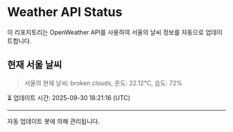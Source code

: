 
# Weather API Status

이 리포지토리는 OpenWeather API를 사용하여 서울의 날씨 정보를 자동으로 업데이트합니다.

## 현재 서울 날씨
> 서울의 현재 날씨: broken clouds, 온도: 22.12°C, 습도: 72%

⏳ 업데이트 시간: 2025-09-30 18:21:16 (UTC)

---
자동 업데이트 봇에 의해 관리됩니다.
